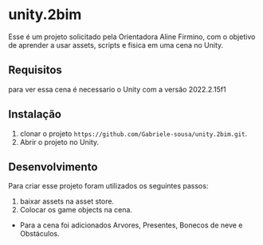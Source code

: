 # unity.2bim
Esse é um projeto solicitado pela Orientadora Aline Firmino, com o objetivo de aprender a usar assets, scripts e fisica em uma cena no Unity.

## Requisitos 
para ver essa cena é necessario o Unity com a versão 2022.2.15f1

## Instalação 
1. clonar o projeto `https://github.com/Gabriele-sousa/unity.2bim.git`.
2. Abrir o projeto no Unity.

## Desenvolvimento
Para criar esse projeto foram utilizados os seguintes passos:
1. baixar assets na asset store.
2. Colocar os game objects na cena.
 * Para a cena foi adicionados Arvores, Presentes, Bonecos de neve e Obstáculos.
 
